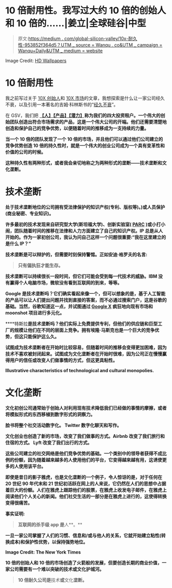 # 10 倍耐用性。我写过大约 10 倍的创始人和 10 倍的……|姜立|全球硅谷|中型

> 原文:[https://medium . com/global-silicon-valley/10x-耐久性-953852f364d5？UTM _ source = Wanqu . co&UTM _ campaign = Wanqu+Daily&UTM _ medium = website](https://medium.com/global-silicon-valley/10x-durability-953852f364d5?utm_source=wanqu.co&utm_campaign=Wanqu+Daily&utm_medium=website)



Image Credit: [HD Wallpapers](http://topwalls.net/)



# 10 倍耐用性

我之前写过关于 [10X 创始人](/global-silicon-valley/10x-founders-391aa2ee38bd)和 [10X 市场](/global-silicon-valley/10x-markets-4af815f9fac)的文章，我想探索是什么让一家公司经久不衰，以及引用一本著名的吉姆·科林斯书的“[经久不衰](http://www.amazon.com/Built-Last-Successful-Visionary-Essentials/dp/0060516402)”。

在 GSV，我们把 [**【人】**](/global-silicon-valley/10x-founders-391aa2ee38bd)[**【产品】**](/global-silicon-valley/10x-products-e8c41eeeef22)[**【潜力】**](/global-silicon-valley/10x-markets-4af815f9fac)[](/global-silicon-valley/10x-durability-953852f364d5)**称为我们的四大投资租户。一个伟大的创始团队创造出符合市场需求的产品，这是一个伟大公司的开端。他们还需要清楚地创造和保护自己的竞争优势，以便随着时间的推移成为一支持续的力量。**

**当一个 10 倍的团队发现了一个 10 倍的市场，并且他们可以通过他们公司建立的竞争优势创造 10 倍的持久性时，就是一个伟大的创业公司成为一个具有变革性和价值的公司的时候。**

**这种持久性有两种形式，或者我会亲切地称之为两种形式的垄断——技术垄断和文化垄断。**

# **技术垄断**

**处于技术垄断地位的公司拥有受法律保护的知识产权(专利、版权等)。)或人员保护(商业秘密、专业知识)。**

**许多最初的技术发现来自研究型大学(斯坦福大学)、创新实验室( [PARC](https://www.parc.com/) )或小打小闹，团队随着时间的推移在法律和人力方面建立了自己的知识产权。IP 总是从人开始的。作为一家初创公司，我认为问自己这样一个问题很重要:“我在这里建立的是什么 IP？”**

**技术垄断是可以辩护的，但需要时刻保持警惕。正如安迪·格罗夫的名言:**

> **只有偏执狂才能生存。**

**技术垄断可以持续很长一段时间，但它们可能会受到每一代技术的威胁。IBM 没有赢得个人电脑市场，**微软**没有看到互联网的到来，等等。**

****Google** 是技术垄断吗？它们确实看起来像一个，但可以想象的是，基于人工智能的产品可以让人们提出问题并找到直接的答案，而不必通过搜索门户，这是谷歌的基础。当然，谷歌知道这一点，并试图通过 [Google X](http://www.fastcompany.com/3028156/united-states-of-innovation/the-google-x-factor) 疯狂地向现有市场和 moonshot 项目进行多元化。**

****特斯拉**是技术垄断吗？他们实际上免费提供专利，但他们的供应链和巨型工厂的规模让他们在不同的层面上竞争。拥有埃隆·马斯克也是一个巨大的竞争优势，但这只能保护这么久。**

**试图成为技术垄断者在开始时比较容易，但随着时间的推移会变得更加困难，因为技术不喜欢被封闭起来。试图成为文化垄断者在开始时很难，因为公司正在慢慢赢得用户的信任或改变人们做事情的方式，但这更具粘性。**



**Illustrative characteristics of technological and cultural monopolies.**



# **文化垄断**

**文化初创公司通常始于创始人对利用现有技术降低我们已经做的事情的摩擦，或者将模拟形式的东西移植到数字形式的洞察力。**

**脸书将整个社交活动数字化。 **Twitter** 数字化聊天和写作。**

**文化创业也创造了新的市场，改变了我们做事的方式。Airbnb 改变了我们旅行和住宿的方式。 **Lyft** 改变了我们出行的方式。**

**这些公司建立的社交网络是他们竞争优势的基础。一个类别中的领导者获得不成比例的份额，因为随着越来越多的人使用他们的平台，它变得越来越有用，这诱使更多的人使用该平台。**

**即使是昔日的影子雅虎，也是文化垄断的一个例子，令人惊讶的是，对于任何在 20 世纪 90 年代末和 21 世纪初活跃在网上的人来说，它仍然在人们的思想中占据着巨大的份额。人们在雅虎上跟踪他们的股票，在雅虎上收发电子邮件，在雅虎上阅读他们个人关心的新闻。他们社交生活的一部分是在雅虎上进行的，这使得转换变得很痛苦。**

**事实证明:**

> **互联网的杀手级 app 是**人**。**

**一旦一家公司掌握了人们的习惯、信息和/或与他人的关系，它就开始建立粘性(转换成本)和保护性优势，以保持强势地位。**



**Image Credit: The New York Times**



**10 倍的创始人和 10 倍的市场创造了火箭般的发展，但要创造长期的商业价值，一家公司需要有一个难以突破的技术或文化护城河。**

> **10 倍耐久公司是**技术**或**文化**垄断。**